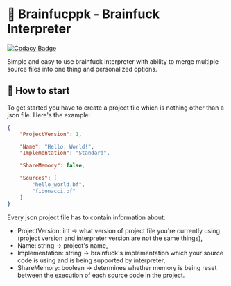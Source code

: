 # 💫 Brainfucppk - Brainfuck Interpreter

[![Codacy Badge](https://app.codacy.com/project/badge/Grade/cca2ef348b2e449fb29015a63482827b)](https://www.codacy.com/gh/Milo46/brainfuck-interpreter/dashboard?utm_source=github.com&amp;utm_medium=referral&amp;utm_content=Milo46/brainfuck-interpreter&amp;utm_campaign=Badge_Grade)

Simple and easy to use brainfuck interpreter with ability to merge
multiple source files into one thing and personalized options.

## 📖 How to start

To get started you have to create a project file which is
nothing other than a json file. Here's the example:

```json
{
    "ProjectVersion": 1,

    "Name": "Hello, World!",
    "Implementation": "Standard",

    "ShareMemory": false,

    "Sources": [
        "hello_world.bf",
        "fibonacci.bf"
    ]
}
```

Every json project file has to contain information about:
  - ProjectVersion: int -> what version of project file you're currently using (project version and interpreter version are not the same things),
  - Name: string -> project's name,
  - Implementation: string -> brainfuck's implementation which your source code is using and is being supported by interpreter,
  - ShareMemory: boolean -> determines whether memory is being reset between the execution of each source code in the project.
